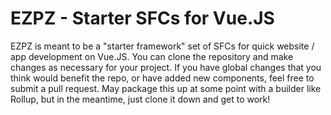 # EZPZ - Starter SFCs for Vue.JS #
EZPZ is meant to be a "starter framework" set of SFCs for quick website / app development on Vue.JS. You can clone the repository and make changes as necessary for your project. If you have global changes that you think would benefit the repo, or have added new components, feel free to submit a pull request. May package this up at some point with a builder like Rollup, but in the meantime, just clone it down and get to work!
